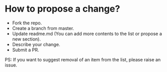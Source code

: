 # How to propose a change?

- Fork the repo.
- Create a branch from master.
- Update readme.md (You can add more contents to the list or propose a new section).
- Describe your change.
- Submit a PR.

PS: If you want to suggest removal of an item from the list, please raise an issue.

